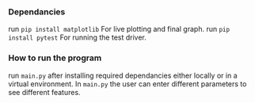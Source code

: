 ### Dependancies 
run `pip install matplotlib` For live plotting and final graph.
run `pip install pytest` For running the test driver.

### How to run the program
run `main.py` after installing required dependancies either locally or in a virtual environment.
In `main.py` the user can enter different parameters to see different features. 
